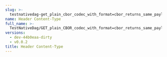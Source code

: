```yaml
---
slug: >-
  testnativedag-get_plain_cbor_codec_with_format=cbor_returns_same_payload_as_format=dag-cbor_but_with_plain_content-type-header_content-type
name: Header Content-Type
full_name: >-
  TestNativeDag/GET_plain_CBOR_codec_with_format=cbor_returns_same_payload_as_format=dag-cbor_but_with_plain_Content-Type/Header_Content-Type
versions:
  - dev-44b0eaa-dirty
  - v0.0.2
title: Header Content-Type
---
```


